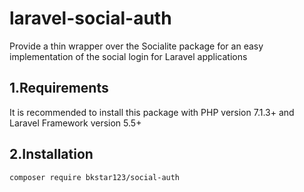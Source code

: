 # laravel-social-auth    
Provide a thin wrapper over the Socialite package for an easy implementation of the social login for Laravel applications   

## 1.Requirements  

It is recommended to install this package with PHP version 7.1.3+ and Laravel Framework version 5.5+   

## 2.Installation  
    composer require bkstar123/social-auth
